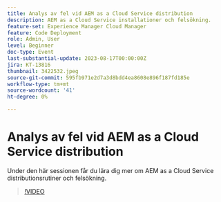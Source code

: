 ```yaml
---
title: Analys av fel vid AEM as a Cloud Service distribution
description: AEM as a Cloud Service installationer och felsökning.
feature-set: Experience Manager Cloud Manager
feature: Code Deployment
role: Admin, User
level: Beginner
doc-type: Event
last-substantial-update: 2023-08-17T00:00:00Z
jira: KT-13816
thumbnail: 3422532.jpeg
source-git-commit: 595fb971e2d7a3d8bdd4ea8608e896f187fd185e
workflow-type: tm+mt
source-wordcount: '41'
ht-degree: 0%

---
```


# Analys av fel vid AEM as a Cloud Service distribution

Under den här sessionen får du lära dig mer om AEM as a Cloud Service distributionsrutiner och felsökning.

>[!VIDEO](https://video.tv.adobe.com/v/3422532/?learn=on)
